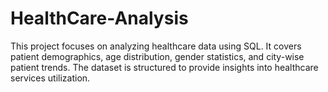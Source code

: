 # HealthCare-Analysis
This project focuses on analyzing healthcare data using SQL. It covers patient demographics, age distribution, gender statistics, and city-wise patient trends. The dataset is structured to provide insights into healthcare services utilization.
